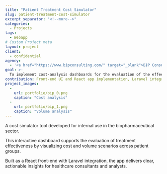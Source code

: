 ```yaml
---
title: "Patient Treatment Cost Simulator"
slug: patient-treatment-cost-simulator
excerpt_separator: "<!--more-->"
categories:
  - Projects
tags:
  - Webapp
# Custom Project meta
layout: project
client:
  - confidential
agency:
  - '<a href="https://www.bipconsulting.com/" target="_blank">BIP Consulting</a>'
goal: >-
  To implement cost-analysis dashboards for the evaluation of the effectiveness of biopharmaceutical treatments.
contribution: Front-end UI and React app implementation, Laravel integration.
project_images:
  -
    url: portfolio/bip_0.png
    caption: "Cost analysis"
  -
    url: portfolio/bip_1.png
    caption: "Volume analysis"
---
```


A cost simulator tool developed for internal use in the biopharmaceutical sector.

<!--more-->

This interactive dashboard supports the evaluation of treatment effectiveness by visualizing cost and volume scenarios across patient groups.

Built as a React front-end with Laravel integration, the app delivers clear, actionable insights for healthcare consultants and analysts.